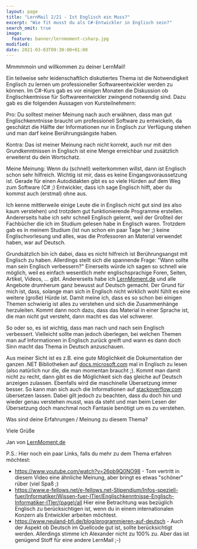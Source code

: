 ```yaml
---
layout: page
title: "LernMail 2/21 - Ist Englisch ein Muss?"
excerpt: "Wie fit musst du als C#-Entwickler in Englisch sein?"
search_omit: true
image:
  feature: banner/lernmoment-csharp.jpg
modified:
date: 2021-03-03T09:30:00+01:00
---
```


Mmmmmoin und willkommen zu deiner LernMail!

Ein teilweise sehr leidenschaftlich diskutiertes Thema ist die Notwendigkeit Englisch zu lernen um professioneller Softwareentwickler werden zu können.
Im C#-Kurs gab es vor einigen Monaten die Diskussion ob Englischkentnisse für Softwareentwickler zwingend notwendig sind. Dazu gab es die folgenden Aussagen von Kursteilnehmern:

Pro:
Du solltest meiner Meinung nach auch erwähnen, dass man gut Englischkenntnisse braucht um professionell Software zu entwickeln, da geschätzt die Hälfte der Informationen nur in Englisch zur Verfügung stehen und man darf keine Berührungsängste haben.

Kontra:
Das ist meiner Meinung nach nicht korrekt, auch nur mit den Grundkenntnissen in Englisch ist eine Menge erreichbar und zusätzlich erweiterst du dein Wortschatz.

Meine Meinung:
Wenn du (schnell) weiterkommen willst, dann ist Englisch schon sehr hilfreich. Wichtig ist mir, dass es keine Eingangsvoraussetzung ist. Gerade für einen Autodidakten gibt es so viele Hürden auf dem Weg zum Software (C# ;) Entwickler, dass ich sage Englisch hilft, aber du kommst auch (erstmal) ohne aus.

Ich kenne mittlerweile einige Leute die in Englisch nicht gut sind (es also kaum verstehen) und trotzdem gut funktionierende Programme erstellen. Andererseits habe ich sehr schnell Englisch gelernt, weil der Großteil der Fachbücher die ich im Studium gelesen habe in Englisch waren. Trotzdem gab es in meinem Studium (ist nun schon ein paar Tage her ;) keine Englischvorlesung und alles, was die Professoren an Material verwendet haben, war auf Deutsch.

Grundsätzlich bin ich dabei, dass es nicht hilfreich ist Berührungsangst mit Englisch zu haben. Allerdings stellt sich die spannende Frage: "Wann sollte man sein Englisch verbessern?" Einerseits würde ich sagen so schnell wie möglich, weil es einfach wesentlich mehr englischsprachige Foren, Seiten, Artikel, Videos, ... gibt. Andererseits habe ich [LernMoment.de](https://www.lernmoment.de) und alle Angebote drumherum ganz bewusst auf Deutsch gemacht. Der Grund für mich ist, dass, solange man sich in Englisch nicht wirklich wohl fühlt es eine weitere (große) Hürde ist. Damit meine ich, dass es so schon bei einigen Themen schwierig ist alles zu verstehen und sich die Zusammenhänge herzuleiten. Kommt dann noch dazu, dass das Material in einer Sprache ist, die man nicht gut versteht, dann macht es das viel schwerer.

So oder so, es ist wichtig, dass man nach und nach sein Englisch verbessert. Vielleicht sollte man jedoch überlegen, bei welchen Themen man auf Informationen in Englisch zurück greift und wann es dann doch Sinn macht das Thema in Deutsch anzuschauen.

Aus meiner Sicht ist es z.B. eine gute Möglichkeit die Dokumentation der ganzen .NET Bibliotheken auf [docs.microsoft.com](https://docs.microsoft.com/de-de) mal in Englisch zu lesen (also natürlich nur die, die man momentan braucht ;). Kommt man damit nicht zu recht, dann gibt es die Möglichkeit sich das gleiche auf Deutsch anzeigen zulassen. Ebenfalls wird die maschinelle Übersetzung immer besser. So kann man sich auch die Informationen auf [stackoverflow.com](https://stackoverflow.com) übersetzen lassen. Dabei gilt jedoch zu beachten, dass du doch hin und wieder genau verstehen musst, was da steht und man beim Lesen der Übersetzung doch manchmal noch Fantasie benötigt um es zu verstehen.

Was sind deine Erfahrungen / Meinung zu diesem Thema?

Viele Grüße

Jan von [LernMoment.de](https://www.lernmoment.de)

P.S.: Hier noch ein paar Links, falls du mehr zu dem Thema erfahren möchtest:
- https://www.youtube.com/watch?v=26pb9Q0NO98 - Tom vertritt in diesem Video eine ähnliche Meinung, aber bringt es etwas "schöner" rüber (viel Spaß ;)
- https://www.e-fellows.net/e-fellows.net-Stipendium/Infos-speziell-fuer/Informatiker/Wissen-fuer-ITler/Englischkenntnisse-Englisch-Informatiker-ITler/(page)/all Hier eine Betrachtung was bezüglich Englisch zu berücksichtigen ist, wenn du in einem internationalen Konzern als Entwickler arbeiten möchtest.
- https://www.neuland-bfi.de/blog/programmieren-auf-deutsch - Auch der Aspekt ob Deutsch im Quellcode gut ist, sollte berücksichtigt werden. Allerdings stimme ich Alexander nicht zu 100% zu. Aber das ist genügend Stoff für eine andere LernMail ;-)
